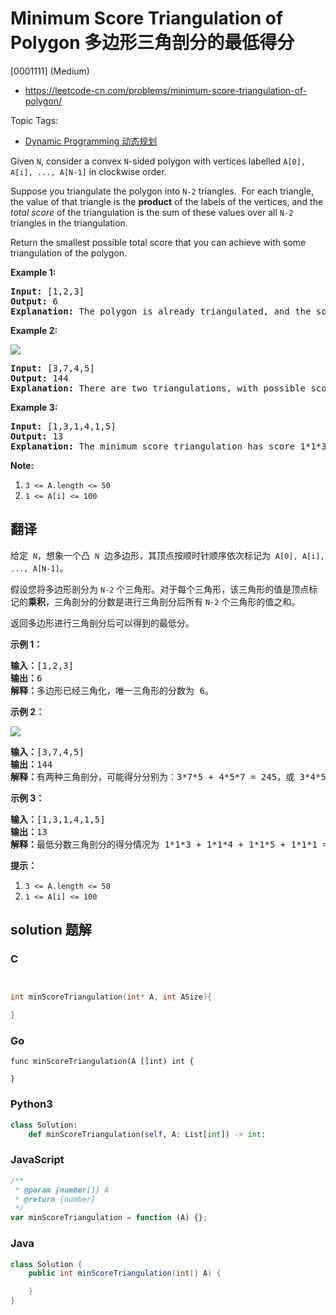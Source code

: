 # Minimum Score Triangulation of Polygon 多边形三角剖分的最低得分

[0001111] (Medium)

- https://leetcode-cn.com/problems/minimum-score-triangulation-of-polygon/

Topic Tags:

- [Dynamic Programming 动态规划](https://leetcode-cn.com/tag/dynamic-programming/)

Given `N`, consider a convex `N`\-sided polygon with vertices labelled `A[0], A[i], ..., A[N-1]` in clockwise order.

Suppose you triangulate the polygon into `N-2` triangles.  For each triangle, the value of that triangle is the **product** of the labels of the vertices, and the _total score_ of the triangulation is the sum of these values over all `N-2` triangles in the triangulation.

Return the smallest possible total score that you can achieve with some triangulation of the polygon.

**Example 1:**

<pre><strong>Input: </strong><span id="example-input-1-1">[1,2,3]</span>
<strong>Output: </strong><span id="example-output-1">6</span>
<strong>Explanation: </strong>The polygon is already triangulated, and the score of the only triangle is 6.
</pre>

**Example 2:**

![](https://assets.leetcode.com/uploads/2019/05/01/minimum-score-triangulation-of-polygon-1.png)

<pre><strong>Input: </strong><span id="example-input-2-1">[3,7,4,5]</span>
<strong>Output: </strong><span id="example-output-2">144</span>
<strong>Explanation: </strong>There are two triangulations, with possible scores: 3*7*5 + 4*5*7 = 245, or 3*4*5 + 3*4*7 = 144.  The minimum score is 144.
</pre>

**Example 3:**

<pre><strong>Input: </strong><span id="example-input-3-1">[1,3,1,4,1,5]</span>
<strong>Output: </strong><span id="example-output-3">13</span>
<strong>Explanation: </strong>The minimum score triangulation has score 1*1*3 + 1*1*4 + 1*1*5 + 1*1*1 = 13.
</pre>

**Note:**

1.  `3 <= A.length <= 50`
2.  `1 <= A[i] <= 100`

## 翻译

给定  `N`，想象一个凸  `N`  边多边形，其顶点按顺时针顺序依次标记为  `A[0], A[i], ..., A[N-1]`。

假设您将多边形剖分为 `N-2` 个三角形。对于每个三角形，该三角形的值是顶点标记的**乘积**，三角剖分的分数是进行三角剖分后所有 `N-2` 个三角形的值之和。

返回多边形进行三角剖分后可以得到的最低分。



**示例 1：**

<pre><strong>输入：</strong>[1,2,3]
<strong>输出：</strong>6
<strong>解释：</strong>多边形已经三角化，唯一三角形的分数为 6。
</pre>

**示例 2：**

![](https://assets.leetcode-cn.com/aliyun-lc-upload/uploads/2019/05/03/minimum-score-triangulation-of-polygon-1.png)

<pre><strong>输入：</strong>[3,7,4,5]
<strong>输出：</strong>144
<strong>解释：</strong>有两种三角剖分，可能得分分别为：3*7*5 + 4*5*7 = 245，或 3*4*5 + 3*4*7 = 144。最低分数为 144。
</pre>

**示例 3：**

<pre><strong>输入：</strong>[1,3,1,4,1,5]
<strong>输出：</strong>13
<strong>解释：</strong>最低分数三角剖分的得分情况为 1*1*3 + 1*1*4 + 1*1*5 + 1*1*1 = 13。
</pre>

**提示：**

1.  `3 <= A.length <= 50`
2.  `1 <= A[i] <= 100`

## solution 题解

### C

```c


int minScoreTriangulation(int* A, int ASize){

}


```

### Go

```golang
func minScoreTriangulation(A []int) int {

}
```

### Python3

```python
class Solution:
    def minScoreTriangulation(self, A: List[int]) -> int:

```

### JavaScript

```javascript
/**
 * @param {number[]} A
 * @return {number}
 */
var minScoreTriangulation = function (A) {};
```

### Java

```java
class Solution {
    public int minScoreTriangulation(int[] A) {

    }
}
```
